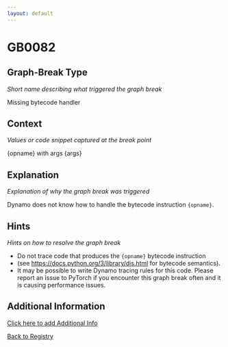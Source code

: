 ```yaml
---
layout: default
---
```

# GB0082

## Graph-Break Type
*Short name describing what triggered the graph break*

Missing bytecode handler

## Context
*Values or code snippet captured at the break point*

{opname} with args {args}

## Explanation
*Explanation of why the graph break was triggered*

Dynamo does not know how to handle the bytecode instruction `{opname}`.

## Hints
*Hints on how to resolve the graph break*

- Do not trace code that produces the `{opname}` bytecode instruction 
- (see https://docs.python.org/3/library/dis.html for bytecode semantics).
- It may be possible to write Dynamo tracing rules for this code. Please report an issue to PyTorch if you encounter this graph break often and it is causing performance issues.


## Additional Information

<!-- ADDITIONAL INFORMATION START - Add custom information below this line -->

<!-- ADDITIONAL INFORMATION END -->


[Click here to add Additional Info](https://github.com/pytorch-labs/compile-graph-break-site/edit/main/docs/gb/gb0082.md)

[Back to Registry](../index.html)
